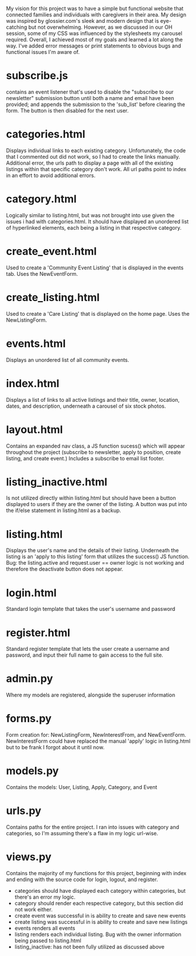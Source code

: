 My vision for this project was to have a simple but functional website that connected families and individuals with caregivers in their area. 
My design was inspired by glossier.com's sleek and modern design that is eye-catching but not overwhelming. However, as we discussed in our OH session,
some of my CSS was influenced by the stylesheets my carousel required. Overall, I achieved most of my goals and learned a lot along the way. I've added error messages or print statements to obvious bugs and functional issues I'm aware of.

# subscribe.js 
contains an event listener that's used to disable the "subscribe to our newsletter" submission button until both a name and email have been provided; and appends the submission to the 'sub_list' before clearing the form. The button is then disabled for the next user. 

# categories.html
Displays individual links to each existing category. Unfortunately, the code that I commented out did not work, so I had to create the links manually. Additional error, the urls path to display a page with all of the existing listings within that specific category don't work. All url paths point to index in an effort to avoid additional errors. 

# category.html
Logically similar to listing.html, but was not brought into use given the issues i had with categories.html. It should have displayed an unordered list of hyperlinked elements, each being a listing in that respective category.

# create_event.html
Used to create a 'Community Event Listing' that is displayed in the events tab. Uses the NewEventForm.

# create_listing.html 
Used to create a 'Care Listing' that is displayed on the home page. Uses the NewListingForm.

# events.html
Displays an unordered list of all community events. 

# index.html
Displays a list of links to all active listings and their title, owner, location, dates, and description, underneath a carousel of six stock photos.

# layout.html
Contains an expanded nav class, a JS function sucess() which will appear throughout the project (subscribe to newsletter, apply to position, create listing, and create event.) Includes a subscribe to email list footer.

# listing_inactive.html
Is not utilized directly within listing.html but should have been a button displayed to users if they are the owner of the listing. A button was put into the if/else statement in listing.html as a backup. 

# listing.html
Displays the user's name and the details of their listing. Underneath the listing is an 'apply to this listing' form that utilizes the success() JS function. Bug: the listing.active and request.user == owner logic is not working and therefore the deactivate button does not appear.

# login.html
Standard login template that takes the user's username and password

# register.html
Standard register template that lets the user create a username and password, and input their full name to gain access to the full site. 

# admin.py
Where my models are registered, alongside the superuser information 

# forms.py
Form creation for: NewListingForm, NewInterestFrom, and NewEventForm. NewInterestForm could have replaced the manual 'apply' logic in listing.html but to be frank I forgot about it until now. 

# models.py
Contains the models: User, Listing, Apply, Category, and Event 

# urls.py
Contains paths for the entire project. I ran into issues with category and categories, so I'm assuming there's a flaw in my logic url-wise.

# views.py 
Contains the majority of my functions for this project, beginning with index and ending with the source code for login, logout, and register.  
- categories should have displayed each category within categories, but there's an error my logic. 
- category should render each respective category, but this section did not work either.
- create event was successful in is ability to create and save new events
- create listing was successful in is ability to create and save new listings
- events renders all events
- listing renders each individual listing. Bug with the owner information being passed to listing.html
- listing_inactive: has not been fully utilized as discussed above